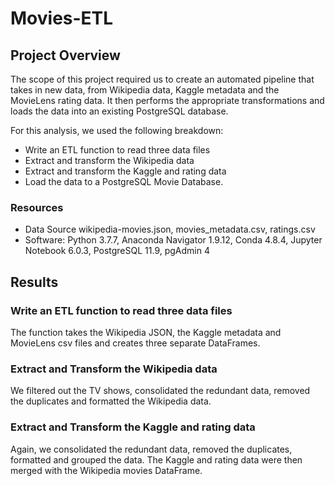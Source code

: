 # Movies-ETL
## Project Overview
The scope of this project required us to create an automated pipeline that takes in new data, from Wikipedia data, Kaggle metadata and the MovieLens rating data. It then performs the appropriate transformations and loads the data into an existing PostgreSQL database.

For this analysis, we used the following breakdown:

* Write an ETL function to read three data files
* Extract and transform the Wikipedia data
* Extract and transform the Kaggle and rating data
* Load the data to a PostgreSQL Movie Database.

### Resources
* Data Source wikipedia-movies.json, movies_metadata.csv, ratings.csv
* Software: Python 3.7.7, Anaconda Navigator 1.9.12, Conda 4.8.4, Jupyter Notebook 6.0.3, PostgreSQL 11.9, pgAdmin 4

## Results
### Write an ETL function to read three data files
The function takes the Wikipedia JSON, the Kaggle metadata and MovieLens csv files and creates three separate DataFrames.

### Extract and Transform the Wikipedia data
We filtered out the TV shows, consolidated the redundant data, removed the duplicates and formatted the Wikipedia data.

### Extract and Transform the Kaggle and rating data
Again, we consolidated the redundant data, removed the duplicates, formatted and grouped the data.
The Kaggle and rating data were then merged with the Wikipedia movies DataFrame.
